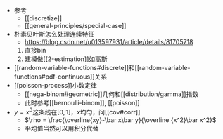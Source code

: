 - 参考
  - [[discretize]]
  - [[general-principles/special-case]]
- 朴素贝叶斯怎么处理连续特征
  - https://blog.csdn.net/u013597931/article/details/81705718
  1. 直接bin
  2. 建模做[[2-estimation]]如高斯
- [[random-variable-functions#discrete]]和[[random-variable-functions#pdf-continuous]]关系
- [[poisson-process]]小数定律
  - [[nega-binom#geometric]]几何和[[distribution/gamma]]指数
  - 此时参考[[bernoulli-binom]], [[poisson]]
- $y=x^3$这条线在$[0,1]$，$x$均匀，问[[cov#corr]]
  - $\rho = \frac{\overline{xy}-\bar x\bar y}{\overline {x^2}\bar x^2}$
  - 平均值当然可以用积分代替